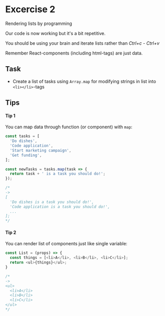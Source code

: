 # Excercise 2

Rendering lists by programming

Our code is now working but it's a bit repetitive.

You should be using your brain and iterate lists rather than _Ctrl+c - Ctrl+v_

Remember React-components (including html-tags) are just data.

## Task

- Create a list of tasks using `Array.map` for modifying strings in list into `<li></li>`-tags

## Tips


#### Tip 1
You can map data through function (or component) with `map`:

```javascript
const tasks = [
  'Do dishes',
  'Code application',
  'Start marketing campaign',
  'Get funding',
];

const newTasks = tasks.map(task => {
  return task + ' is a task you should do!';
});

/*
->
[
  'Do dishes is a task you should do!',
  'Code application is a task you should do!',
  ...
];
*/
```


#### Tip 2

You can render list of components just like single variable:
```javascript
const List = (props) => {
  const things = [<li>A</li>, <li>B</li>, <li>C</li>];
  return <ul>{things}</ul>;
}

/*
->
<ul>
  <li>A</li>
  <li>B</li>
  <li>C</li>
</ul>
*/

```
